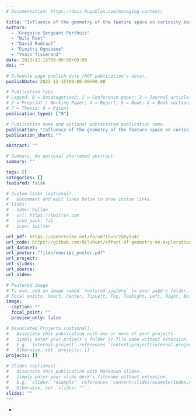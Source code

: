 ```yaml
---
# Documentation: https://docs.hugoblox.com/managing-content/

title: "Influence of the geometry of the feature space on curiosity based exploration, NeurIPS 2023 Infocog workshop - poster"
authors:
  - "Grégoire Sergeant-Perthuis"
  - "Nils Ruet"
  - "David Rudrauf"
  - "Dimitri Ognibene"
  - "Yvain Tisserand"
date: 2023-12-15T00:00:00+00:00
doi: ""

# Schedule page publish date (NOT publication's date).
publishDate: 2023-12-15T00:00:00+00:00

# Publication type.
# Legend: 0 = Uncategorized; 1 = Conference paper; 2 = Journal article;
# 3 = Preprint / Working Paper; 4 = Report; 5 = Book; 6 = Book section;
# 7 = Thesis; 8 = Patent
publication_types: ["0"]

# Publication name and optional abbreviated publication name.
publication: "Influence of the geometry of the feature space on curiosity based exploration"
publication_short: ""

abstract: ""

# Summary. An optional shortened abstract.
summary: ""

tags: []
categories: []
featured: false

# Custom links (optional).
#   Uncomment and edit lines below to show custom links.
# links:
# - name: Follow
#   url: https://twitter.com
#   icon_pack: fab
#   icon: twitter

url_pdf: https://openreview.net/forum?id=Sr2mVydu4r
url_code: https://github.com/NilsRuet/effect-of-geometry-on-exploration
url_dataset:
url_poster: "files/neurips_poster.pdf"
url_project:
url_slides:
url_source:
url_video:

# Featured image
# To use, add an image named `featured.jpg/png` to your page's folder. 
# Focal points: Smart, Center, TopLeft, Top, TopRight, Left, Right, BottomLeft, Bottom, BottomRight.
image:
  caption: ""
  focal_point: ""
  preview_only: false

# Associated Projects (optional).
#   Associate this publication with one or more of your projects.
#   Simply enter your project's folder or file name without extension.
#   E.g. `internal-project` references `content/project/internal-project/index.md`.
#   Otherwise, set `projects: []`.
projects: []

# Slides (optional).
#   Associate this publication with Markdown slides.
#   Simply enter your slide deck's filename without extension.
#   E.g. `slides: "example"` references `content/slides/example/index.md`.
#   Otherwise, set `slides: ""`.
slides: ""
---
```




- 